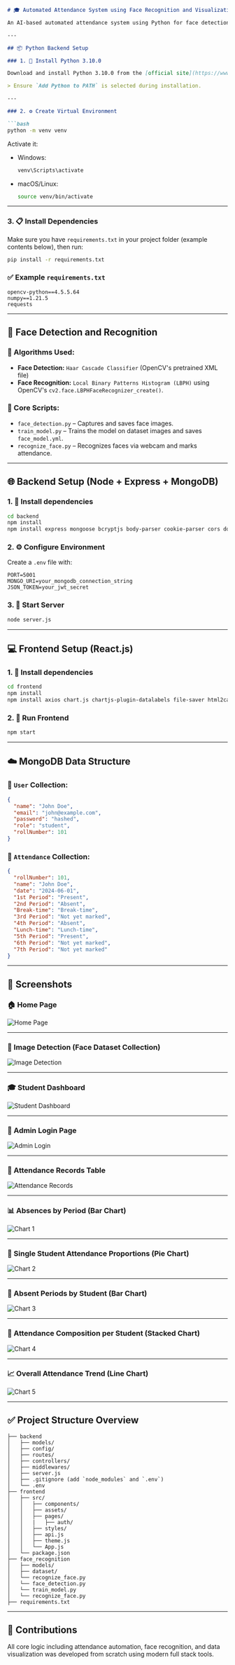 
````markdown
# 🎓 Automated Attendance System using Face Recognition and Visualization

An AI-based automated attendance system using Python for face detection and recognition, React.js for the frontend, Express.js and MongoDB for the backend.

---

## 📦 Python Backend Setup

### 1. 🔽 Install Python 3.10.0

Download and install Python 3.10.0 from the [official site](https://www.python.org/downloads/release/python-3100/).

> Ensure `Add Python to PATH` is selected during installation.

---

### 2. ⚙️ Create Virtual Environment

```bash
python -m venv venv
````

Activate it:

* Windows:

  ```bash
  venv\Scripts\activate
  ```
* macOS/Linux:

  ```bash
  source venv/bin/activate
  ```

---

### 3. 📋 Install Dependencies

Make sure you have `requirements.txt` in your project folder (example contents below), then run:

```bash
pip install -r requirements.txt
```

### ✅ Example `requirements.txt`

```
opencv-python==4.5.5.64
numpy==1.21.5
requests
```

---

## 🤖 Face Detection and Recognition

### 🧠 Algorithms Used:

* **Face Detection:** `Haar Cascade Classifier` (OpenCV's pretrained XML file)
* **Face Recognition:** `Local Binary Patterns Histogram (LBPH)` using OpenCV's `cv2.face.LBPHFaceRecognizer_create()`.

### 🧾 Core Scripts:

* `face_detection.py` – Captures and saves face images.
* `train_model.py` – Trains the model on dataset images and saves `face_model.yml`.
* `recognize_face.py` – Recognizes faces via webcam and marks attendance.

---

## 🌐 Backend Setup (Node + Express + MongoDB)

### 1. 📁 Install dependencies

```bash
cd backend
npm install
npm install express mongoose bcryptjs body-parser cookie-parser cors dotenv jsonwebtoken nodemailer nodemon
```

### 2. ⚙️ Configure Environment

Create a `.env` file with:

```env
PORT=5001
MONGO_URI=your_mongodb_connection_string
JSON_TOKEN=your_jwt_secret
```

### 3. 🚀 Start Server

```bash
node server.js
```

---

## 💻 Frontend Setup (React.js)

### 1. 📁 Install dependencies

```bash
cd frontend
npm install
npm install axios chart.js chartjs-plugin-datalabels file-saver html2canvas jspdf react-chartjs-2 react-heatmap-grid react-icons react-router-dom xlsx
```

### 2. 🚀 Run Frontend

```bash
npm start
```

---

## ☁️ MongoDB Data Structure

### 📄 `User` Collection:

```json
{
  "name": "John Doe",
  "email": "john@example.com",
  "password": "hashed",
  "role": "student",
  "rollNumber": 101
}
```

### 📄 `Attendance` Collection:

```json
{
  "rollNumber": 101,
  "name": "John Doe",
  "date": "2024-06-01",
  "1st Period": "Present",
  "2nd Period": "Absent",
  "Break-time": "Break-time",
  "3rd Period": "Not yet marked",
  "4th Period": "Absent",
  "Lunch-time": "Lunch-time",
  "5th Period": "Present",
  "6th Period": "Not yet marked",
  "7th Period": "Not yet marked"
}
```

---

## 📸 Screenshots

### 🏠 Home Page

![Home Page](./screenshots//HomePage.png)

---

### 🧠 Image Detection (Face Dataset Collection)

![Image Detection](./screenshots/Image_Detection.png)

---

### 🎓 Student Dashboard

![Student Dashboard](./screenshots/Student_Dashboard.png)

---

### 🔐 Admin Login Page

![Admin Login](./screenshots/Admin_Login.png)

---

### 📅 Attendance Records Table

![Attendance Records](./screenshots/Attendance_Records.png)

---

### 📊 Absences by Period (Bar Chart)

![Chart 1](./screenshots/Chart_1.png)

---

### 🧍 Single Student Attendance Proportions (Pie Chart)

![Chart 2](./screenshots/Chart_2.png)

---

### 👥 Absent Periods by Student (Bar Chart)

![Chart 3](./screenshots/Chart_3.png)

---

### 🧾 Attendance Composition per Student (Stacked Chart)

![Chart 4](./screenshots/Chart_4.png)

---

### 📈 Overall Attendance Trend (Line Chart)

![Chart 5](./screenshots/Chart_5.png)

---

## ✅ Project Structure Overview

```
├── backend
│   ├── models/
│   ├── config/
│   ├── routes/
│   ├── controllers/
│   ├── middlewares/
│   ├── server.js
│   ├── .gitignore (add `node_modules` and `.env`)
│   └── .env
├── frontend
│   ├── src/
│   │   ├── components/
│   │   ├── assets/
│   │   ├── pages/
│   │   |   ├── auth/
│   │   ├── styles/
│   │   ├── api.js
│   │   ├── theme.js
│   │   └── App.js
│   └── package.json
├── face_recognition
│   ├── models/
│   ├── dataset/
│   └── recognize_face.py
│   └── face_detection.py
│   └── train_model.py
│   └── recognize_face.py
├── requirements.txt
```

---

## 🧠 Contributions

All core logic including attendance automation, face recognition, and data visualization was developed from scratch using modern full stack tools.

```
